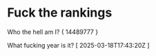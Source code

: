 # Fuck the rankings

Who the hell am I?
{ 14489777 }

What fucking year is it?
[ 2025-03-18T17:43:20Z ]
